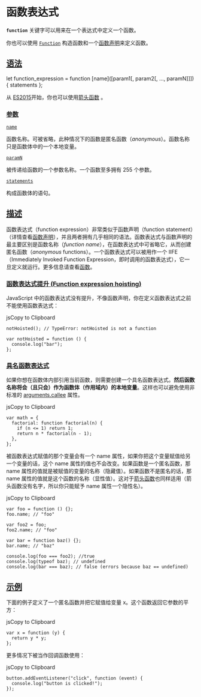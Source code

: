 # 函数表达式

**`function`** 关键字可以用来在一个表达式中定义一个函数。

你也可以使用 [`Function`](https://developer.mozilla.org/zh-CN/docs/Web/JavaScript/Reference/Global_Objects/Function) 构造函数和一个[函数声明](https://developer.mozilla.org/zh-CN/docs/Web/JavaScript/Reference/Statements/function)来定义函数。

## [语法](https://developer.mozilla.org/zh-CN/docs/Web/JavaScript/Reference/Operators/function#%E8%AF%AD%E6%B3%95)

let function_expression = function [name]([param1[, param2[, ..., paramN]]]) {
   statements
};

从 [ES2015](https://developer.mozilla.org/zh-CN/docs/Web)开始，你也可以使用[箭头函数](https://developer.mozilla.org/zh-CN/docs/Web/JavaScript/Reference/Functions/Arrow_functions) 。

### [参数](https://developer.mozilla.org/zh-CN/docs/Web/JavaScript/Reference/Operators/function#%E5%8F%82%E6%95%B0)

[`name`](https://developer.mozilla.org/zh-CN/docs/Web/JavaScript/Reference/Operators/function#name)

函数名称。可被省略，此种情况下的函数是匿名函数（_anonymous_）。函数名称只是函数体中的一个本地变量。

[`paramN`](https://developer.mozilla.org/zh-CN/docs/Web/JavaScript/Reference/Operators/function#paramn)

被传递给函数的一个参数名称。一个函数至多拥有 255 个参数。

[`statements`](https://developer.mozilla.org/zh-CN/docs/Web/JavaScript/Reference/Operators/function#statements)

构成函数体的语句。

## [描述](https://developer.mozilla.org/zh-CN/docs/Web/JavaScript/Reference/Operators/function#%E6%8F%8F%E8%BF%B0)

函数表达式（function expression）非常类似于函数声明（function statement）（详情查看[函数声明](https://developer.mozilla.org/zh-CN/docs/Web/JavaScript/Reference/Statements/function)），并且两者拥有几乎相同的语法。函数表达式与函数声明的最主要区别是函数名称（_function name_），在函数表达式中可省略它，从而创建匿名函数（_anonymous_ functions）。一个函数表达式可以被用作一个 IIFE（Immediately Invoked Function Expression，即时调用的函数表达式），它一旦定义就运行。更多信息请查看[函数](https://developer.mozilla.org/zh-CN/docs/Web/JavaScript/Reference/Functions)。

### [函数表达式提升 (Function expression hoisting)](https://developer.mozilla.org/zh-CN/docs/Web/JavaScript/Reference/Operators/function#%E5%87%BD%E6%95%B0%E8%A1%A8%E8%BE%BE%E5%BC%8F%E6%8F%90%E5%8D%87_function_expression_hoisting)

JavaScript 中的函数表达式没有提升，不像函数声明，你在定义函数表达式之前不能使用函数表达式：

jsCopy to Clipboard

```
notHoisted(); // TypeError: notHoisted is not a function

var notHoisted = function () {
  console.log("bar");
};
```

### [具名函数表达式](https://developer.mozilla.org/zh-CN/docs/Web/JavaScript/Reference/Operators/function#%E5%85%B7%E5%90%8D%E5%87%BD%E6%95%B0%E8%A1%A8%E8%BE%BE%E5%BC%8F)

如果你想在函数体内部引用当前函数，则需要创建一个具名函数表达式。**然后函数名称将会（且只会）作为函数体（作用域内）的本地变量**。这样也可以避免使用非标准的 [arguments.callee](https://developer.mozilla.org/zh-CN/docs/Web/JavaScript/Reference/Functions/arguments/callee) 属性。

jsCopy to Clipboard

```
var math = {
  factorial: function factorial(n) {
    if (n <= 1) return 1;
    return n * factorial(n - 1);
  },
};
```

被函数表达式赋值的那个变量会有一个 name 属性，如果你把这个变量赋值给另一个变量的话，这个 name 属性的值也不会改变。如果函数是一个匿名函数，那 name 属性的值就是被赋值的变量的名称（隐藏值）。如果函数不是匿名的话，那 name 属性的值就是这个函数的名称（显性值）。这对于[箭头函数](https://developer.mozilla.org/zh-CN/docs/Web/JavaScript/Reference/Functions/Arrow_functions)也同样适用（箭头函数没有名字，所以你只能赋予 name 属性一个隐性名）。

jsCopy to Clipboard

```
var foo = function () {};
foo.name; // "foo"

var foo2 = foo;
foo2.name; // "foo"

var bar = function baz() {};
bar.name; // "baz"

console.log(foo === foo2); //true
console.log(typeof baz); // undefined
console.log(bar === baz); // false (errors because baz == undefined)
```

## [示例](https://developer.mozilla.org/zh-CN/docs/Web/JavaScript/Reference/Operators/function#%E7%A4%BA%E4%BE%8B)

下面的例子定义了一个匿名函数并把它赋值给变量 x。这个函数返回它参数的平方：

jsCopy to Clipboard

```
var x = function (y) {
  return y * y;
};
```

更多情况下被当作回调函数使用：

jsCopy to Clipboard

```
button.addEventListener("click", function (event) {
  console.log("button is clicked!");
});
```